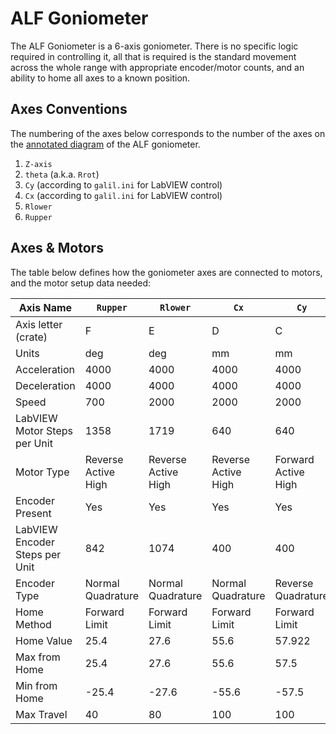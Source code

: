 # ALF Goniometer

The ALF Goniometer is a 6-axis goniometer. There is no specific logic required in controlling it, all that is required is the standard movement across the whole range with appropriate encoder/motor counts, and an ability to home all axes to a known position.

## Axes Conventions
The numbering of the axes below corresponds to the number of the axes on the [annotated diagram](http://www.facilities.rl.ac.uk/isis/computing/ICPdiscussions/ALF/ALF_Gonio_annotated.png) of the ALF goniometer.

1. `Z-axis`
1. `theta` (a.k.a. `Rrot`)
1. `Cy` (according to `galil.ini` for LabVIEW control)
1. `Cx` (according to `galil.ini` for LabVIEW control)
1. `Rlower`
1. `Rupper` 

## Axes & Motors
The table below defines how the goniometer axes are connected to motors, and the motor setup data needed: 

Axis Name | `Rupper` | `Rlower` | `Cx` | `Cy` | `theta` | `Z`
------------ | ------------- | ------------- | ------------- | ------------- | ------------- | -------------
Axis letter (crate) | F | E | D | C | B | A
Units | deg | deg | mm | mm | deg | mm
Acceleration | 4000 | 4000 | 4000 | 4000 | 8192 | 2048
Deceleration | 4000 | 4000 | 4000 | 4000 | 8192 | 2048
Speed | 700 | 2000 | 2000 | 2000 | 2048 | 4096
LabVIEW Motor Steps per Unit | 1358 | 1719 | 640 | 640 | 756 | 641
Motor Type | Reverse<br>Active<br>High | Reverse<br>Active<br>High | Reverse<br>Active<br>High | Forward<br>Active<br>High | Forward<br>Active<br>High | Forward<br>Active<br>High
Encoder Present | Yes | Yes | Yes | Yes | Yes | Yes
LabVIEW Encoder Steps per Unit | 842 | 1074 | 400 | 400 | 472 | 400
Encoder Type | Normal Quadrature | Normal Quadrature | Normal Quadrature | Reverse Quadrature | Normal Quadrature | Reverse Quadrature
Home Method | Forward<br>Limit | Forward<br>Limit | Forward<br>Limit | Forward<br>Limit | None<br>Available | Reverse<br>Limit
Home Value | 25.4 | 27.6 | 55.6 | 57.922 | N/A | 0
Max from Home | 25.4 | 27.6 | 55.6 | 57.5 | N/A | 200
Min from Home | -25.4 | -27.6 | -55.6 | -57.5 | N/A | 0
Max Travel | 40 | 80 | 100 | 100 | 360 | 200 